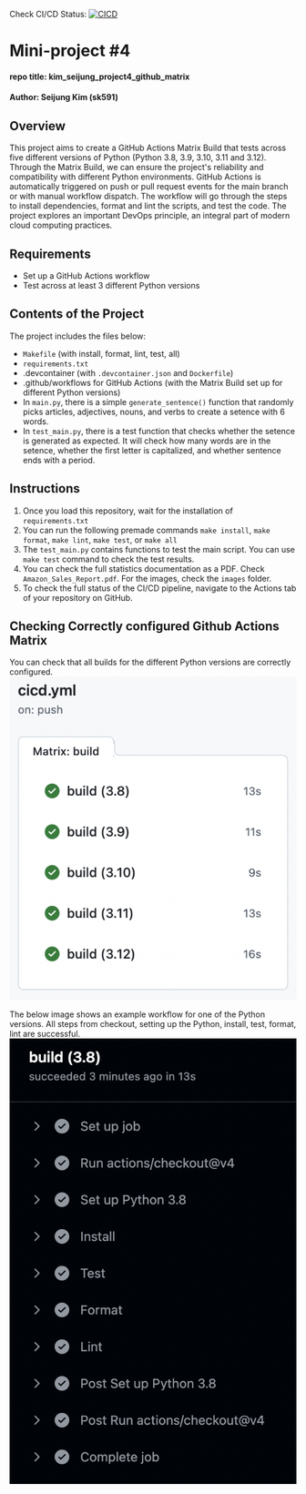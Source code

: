 Check CI/CD Status: [![CICD](https://github.com/nogibjj/kim_seijung_project4_github_matrix/actions/workflows/cicd.yml/badge.svg)](https://github.com/nogibjj/kim_seijung_project4_github_matrix/actions/workflows/cicd.yml)

# Mini-project #4
#### repo title: kim_seijung_project4_github_matrix
#### Author: Seijung Kim (sk591)

## Overview
This project aims to create a GitHub Actions Matrix Build that tests across five different versions of Python (Python 3.8, 3.9, 3.10, 3.11 and 3.12). Through the Matrix Build, we can ensure the project's reliability and compatibility with different Python environments. GitHub Actions is automatically triggered on push or pull request events for the main branch or with manual workflow dispatch. The workflow will go through the steps to install dependencies, format and lint the scripts, and test the code. The project explores an important DevOps principle, an integral part of modern cloud computing practices.

## Requirements
* Set up a GitHub Actions workflow
* Test across at least 3 different Python versions

## Contents of the Project
The project includes the files below:

* `Makefile` (with install, format, lint, test, all)
* `requirements.txt`
* .devcontainer (with `.devcontainer.json` and `Dockerfile`)
* .github/workflows for GitHub Actions (with the Matrix Build set up for different Python versions)
* In `main.py`, there is a simple `generate_sentence()` function that randomly picks articles, adjectives, nouns, and verbs to create a setence with 6 words.
* In `test_main.py`, there is a test function that checks whether the setence is generated as expected. It will check how many words are in the setence, whether the first letter is capitalized, and whether sentence ends with a period. 

## Instructions
1. Once you load this repository, wait for the installation of `requirements.txt`
2. You can run the following premade commands `make install`, `make format`, `make lint`, `make test`, or `make all`
3. The `test_main.py` contains functions to test the main script. You can use `make test` command to check the test results.
4. You can check the full statistics documentation as a PDF. Check `Amazon_Sales_Report.pdf`. For the images, check the `images` folder.
5. To check the full status of the CI/CD pipeline, navigate to the Actions tab of your repository on GitHub.

## Checking Correctly configured Github Actions Matrix
You can check that all builds for the different Python versions are correctly configured.
![Matrix Image](matrix.png)


The below image shows an example workflow for one of the Python versions. All steps from checkout, setting up the Python, install, test, format, lint are successful.
![Worflow Image](python3-8.png)